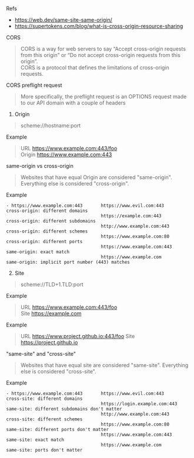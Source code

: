 

Refs
- https://web.dev/same-site-same-origin/
- https://supertokens.com/blog/what-is-cross-origin-resource-sharing


CORS
> CORS is a way for web servers to say “Accept cross-origin requests from this origin” or “Do not accept cross-origin requests from this origin”. \
> CORS is a protocol that defines the limitations of cross-origin requests.

CORS preflight request
> More specifically, the preflight request is an OPTIONS request made to our API domain with a couple of headers




1. Origin
> scheme://hostname:port 

Example
> URL         https://www.example.com:443/foo \
> Origin      https://www.example.com:443

same-origin vs cross-origin
> Websites that have equal Origin are considered "same-origin". Everything else is considered "cross-origin".

Example
```
- https://www.example.com:443       https://www.evil.com:443        cross-origin: different domains
                                    https://example.com:443         cross-origin: different subdomains
                                    http://www.example.com:443      cross-origin: different schemes
                                    https://www.example.com:80	    cross-origin: different ports
                                    https://www.example.com:443	    same-origin: exact match
                                    https://www.example.com	        same-origin: implicit port number (443) matches
```

2. Site
> scheme://TLD+1.TLD:port

Example
> URL            https://www.example.com:443/foo \
> Site           https://example.com

Example
> URL           https://www.project.github.io:443/foo
> Site          https://project.github.io

"same-site" and "cross-site"
> Websites that have equal site are considered "same-site". Everything else is considered "cross-site".

Example
```
- https://www.example.com:443       https://www.evil.com:443	        cross-site: different domains
                                    https://login.example.com:443	    same-site: different subdomains don't matter
                                    http://www.example.com:443	        cross-site: different schemes
                                    https://www.example.com:80	        same-site: different ports don't matter
                                    https://www.example.com:443	        same-site: exact match
                                    https://www.example.com	            same-site: ports don't matter
```

